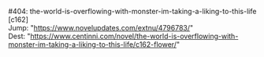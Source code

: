 #404: the-world-is-overflowing-with-monster-im-taking-a-liking-to-this-life [c162] <br/>
Jump: "https://www.novelupdates.com/extnu/4796783/" <br/>
Dest: "https://www.centinni.com/novel/the-world-is-overflowing-with-monster-im-taking-a-liking-to-this-life/c162-flower/"